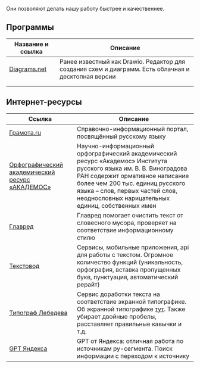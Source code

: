 Они позволяют делать нашу работу быстрее и качественнее.

## Программы
|Название и ссылка|Описание|
|-|-|
|[Diagrams.net](http://diagrams.net/) |Ранее известный как Drawio. Редактор для создания схем и диаграмм. Есть облачная и десктопная версии |
|||
|||

## Интернет-ресурсы
| Ссылка	| Описание |
|-|-|
| [Грамота.ru](https://gramota.ru/) | Cправочно-информационный портал, посвящённый русскому языку |
| [Орфографический академический ресурс «АКАДЕМОС»](https://orfo.ruslang.ru) | Научно-информационный орфографический академический ресурс «Академос» Института русского языка им. В. В. Виноградова РАН содержит ормативное написание более чем 200 тыс. единиц русского языка – слов, первых частей слов, неоднословных нарицательных единиц, собственных имен |
| [Главред](https://glvrd.ru/) | Главред помогает очистить текст от словесного мусора, проверяет на соответствие информационному стилю |
| [Текстовод](https://textovod.com/) | Сервисы, мобильные приложения, api для работы с текстом. Огромное количество функций (уникальность, орфография, вставка пропущенных букв, пунктуация, автоматический рерайт) |
| [Типограф Лебедева](https://www.artlebedev.ru/typograf/) | Сервис доработки текста на соответствие экранной типографике. Об экранной типографике [тут](https://www.artlebedev.ru/kovodstvo/sections/62/). Также убирает двойные пробелы, расставляет правильные кавычки и т.д. |
| [GPT Яндекса](https://a.ya.ru/) | GPT от Яндекса: отличная работа по источникам ру-сегмента. Поиск информации с переходом к источнику |
